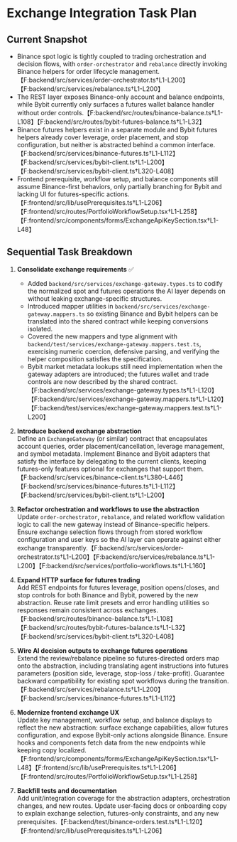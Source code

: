 # Exchange Integration Task Plan

## Current Snapshot
- Binance spot logic is tightly coupled to trading orchestration and decision flows, with `order-orchestrator` and `rebalance` directly invoking Binance helpers for order lifecycle management.【F:backend/src/services/order-orchestrator.ts†L1-L200】【F:backend/src/services/rebalance.ts†L1-L200】
- The REST layer exposes Binance-only account and balance endpoints, while Bybit currently only surfaces a futures wallet balance handler without order controls.【F:backend/src/routes/binance-balance.ts†L1-L108】【F:backend/src/routes/bybit-futures-balance.ts†L1-L32】
- Binance futures helpers exist in a separate module and Bybit futures helpers already cover leverage, order placement, and stop configuration, but neither is abstracted behind a common interface.【F:backend/src/services/binance-futures.ts†L1-L112】【F:backend/src/services/bybit-client.ts†L1-L200】【F:backend/src/services/bybit-client.ts†L320-L408】
- Frontend prerequisite, workflow setup, and balance components still assume Binance-first behaviors, only partially branching for Bybit and lacking UI for futures-specific actions.【F:frontend/src/lib/usePrerequisites.ts†L1-L206】【F:frontend/src/routes/PortfolioWorkflowSetup.tsx†L1-L258】【F:frontend/src/components/forms/ExchangeApiKeySection.tsx†L1-L48】

## Sequential Task Breakdown
1. **Consolidate exchange requirements** ✅
   - Added `backend/src/services/exchange-gateway.types.ts` to codify the normalized spot and futures operations the AI layer depends on without leaking exchange-specific structures.
   - Introduced mapper utilities in `backend/src/services/exchange-gateway.mappers.ts` so existing Binance and Bybit helpers can be translated into the shared contract while keeping conversions isolated.
   - Covered the new mappers and type alignment with `backend/test/services/exchange-gateway.mappers.test.ts`, exercising numeric coercion, defensive parsing, and verifying the helper composition satisfies the specification.
   - Bybit market metadata lookups still need implementation when the gateway adapters are introduced; the futures wallet and trade controls are now described by the shared contract.【F:backend/src/services/exchange-gateway.types.ts†L1-L120】【F:backend/src/services/exchange-gateway.mappers.ts†L1-L120】【F:backend/test/services/exchange-gateway.mappers.test.ts†L1-L200】

2. **Introduce backend exchange abstraction**  
   Define an `ExchangeGateway` (or similar) contract that encapsulates account queries, order placement/cancellation, leverage management, and symbol metadata. Implement Binance and Bybit adapters that satisfy the interface by delegating to the current clients, keeping futures-only features optional for exchanges that support them.【F:backend/src/services/binance-client.ts†L380-L446】【F:backend/src/services/binance-futures.ts†L1-L112】【F:backend/src/services/bybit-client.ts†L1-L200】

3. **Refactor orchestration and workflows to use the abstraction**  
   Update `order-orchestrator`, `rebalance`, and related workflow validation logic to call the new gateway instead of Binance-specific helpers. Ensure exchange selection flows through from stored workflow configuration and user keys so the AI layer can operate against either exchange transparently.【F:backend/src/services/order-orchestrator.ts†L1-L200】【F:backend/src/services/rebalance.ts†L1-L200】【F:backend/src/services/portfolio-workflows.ts†L1-L160】

4. **Expand HTTP surface for futures trading**  
   Add REST endpoints for futures leverage, position opens/closes, and stop controls for both Binance and Bybit, powered by the new abstraction. Reuse rate limit presets and error handling utilities so responses remain consistent across exchanges.【F:backend/src/routes/binance-balance.ts†L1-L108】【F:backend/src/routes/bybit-futures-balance.ts†L1-L32】【F:backend/src/services/bybit-client.ts†L320-L408】

5. **Wire AI decision outputs to exchange futures operations**  
   Extend the review/rebalance pipeline so futures-directed orders map onto the abstraction, including translating agent instructions into futures parameters (position side, leverage, stop-loss / take-profit). Guarantee backward compatibility for existing spot workflows during the transition.【F:backend/src/services/rebalance.ts†L1-L200】【F:backend/src/services/binance-futures.ts†L1-L112】

6. **Modernize frontend exchange UX**  
   Update key management, workflow setup, and balance displays to reflect the new abstraction: surface exchange capabilities, allow futures configuration, and expose Bybit-only actions alongside Binance. Ensure hooks and components fetch data from the new endpoints while keeping copy localized.【F:frontend/src/components/forms/ExchangeApiKeySection.tsx†L1-L48】【F:frontend/src/lib/usePrerequisites.ts†L1-L206】【F:frontend/src/routes/PortfolioWorkflowSetup.tsx†L1-L258】

7. **Backfill tests and documentation**  
   Add unit/integration coverage for the abstraction adapters, orchestration changes, and new routes. Update user-facing docs or onboarding copy to explain exchange selection, futures-only constraints, and any new prerequisites.【F:backend/test/binance-orders.test.ts†L1-L120】【F:frontend/src/lib/usePrerequisites.ts†L1-L206】
